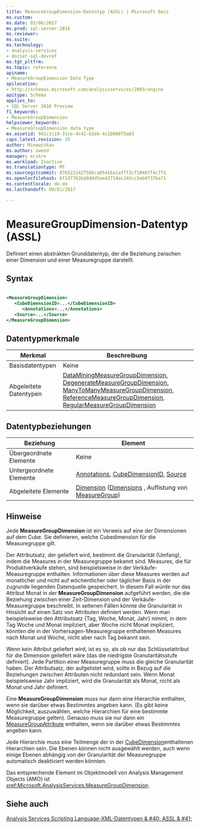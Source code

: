 ```yaml
---
title: MeasureGroupDimension-Datentyp (ASSL) | Microsoft Docs
ms.custom: 
ms.date: 03/06/2017
ms.prod: sql-server-2016
ms.reviewer: 
ms.suite: 
ms.technology:
- analysis-services
- docset-sql-devref
ms.tgt_pltfrm: 
ms.topic: reference
apiname:
- MeasureGroupDimension Data Type
apilocation:
- http://schemas.microsoft.com/analysisservices/2003/engine
apitype: Schema
applies_to:
- SQL Server 2016 Preview
f1_keywords:
- MeasureGroupDimension
helpviewer_keywords:
- MeasureGroupDimension data type
ms.assetid: 9d1c1c19-31ce-4c42-b2e6-4c1b08875a83
caps.latest.revision: 35
author: Minewiskan
ms.author: owend
manager: erikre
ms.workload: Inactive
ms.translationtype: MT
ms.sourcegitcommit: 876522142756bca05416a1afff3cf10467f4c7f1
ms.openlocfilehash: 6f2d7763bd8d4d5ee42714ac102cc5ebdf37ba71
ms.contentlocale: de-de
ms.lasthandoff: 09/01/2017

---
```

# <a name="measuregroupdimension-data-type-assl"></a>MeasureGroupDimension-Datentyp (ASSL)
  Definiert einen abstrakten Grunddatentyp, der die Beziehung zwischen einer Dimension und einer Measuregruppe darstellt.  
  
## <a name="syntax"></a>Syntax  
  
```xml  
  
<MeasureGroupDimension>  
   <CubeDimensionID>...</CubeDimensionID>  
      <Annotations>...</Annotations>  
   <Source>...</Source>  
</MeasureGroupDimension>  
```  
  
## <a name="data-type-characteristics"></a>Datentypmerkmale  
  
|Merkmal|Beschreibung|  
|--------------------|-----------------|  
|Basisdatentypen|Keine|  
|Abgeleitete Datentypen|[DataMiningMeasureGroupDimension](../../../analysis-services/scripting/data-type/dataminingmeasuregroupdimension-data-type-assl.md), [DegenerateMeasureGroupDimension](../../../analysis-services/scripting/data-type/degeneratemeasuregroupdimension-data-type-assl.md), [ManyToManyMeasureGroupDimension](../../../analysis-services/scripting/data-type/manytomanymeasuregroupdimension-data-type-assl.md), [ReferenceMeasureGroupDimension](../../../analysis-services/scripting/data-type/referencemeasuregroupdimension-data-type-assl.md), [RegularMeasureGroupDimension](../../../analysis-services/scripting/data-type/regularmeasuregroupdimension-data-type-assl.md)|  
  
## <a name="data-type-relationships"></a>Datentypbeziehungen  
  
|Beziehung|Element|  
|------------------|-------------|  
|Übergeordnete Elemente|Keine|  
|Untergeordnete Elemente|[Annotations](../../../analysis-services/scripting/collections/annotations-element-assl.md), [CubeDimensionID](../../../analysis-services/scripting/properties/cubedimensionid-element-assl.md), [Source](../../../analysis-services/scripting/properties/source-element-binding-assl.md)|  
|Abgeleitete Elemente|[Dimension](../../../analysis-services/scripting/objects/dimension-element-assl.md) ([Dimensions](../../../analysis-services/scripting/collections/dimensions-element-assl.md) , Auflistung von [MeasureGroup](../../../analysis-services/scripting/objects/measuregroup-element-assl.md))|  
  
## <a name="remarks"></a>Hinweise  
 Jede **MeasureGroupDimension** ist ein Verweis auf eine der Dimensionen auf dem Cube. Sie definieren, welche Cubedimension für die Measuregruppe gilt.  
  
 Der Attributsatz, der geliefert wird, bestimmt die Granularität (Umfang), indem die Measures in der Measuregruppe bekannt sind. Measures, die für Produktverkäufe stehen, sind beispielsweise in der Verkäufe-Measuregruppe enthalten. Informationen über diese Measures werden auf monatlicher und nicht auf wöchentlicher oder täglicher Basis in der zugrunde liegenden Datenquelle gespeichert. In diesem Fall würde nur das Attribut Monat in der **MeasureGroupDimension** aufgeführt werden, die die Beziehung zwischen einer Zeit-Dimension und der Verkäufe-Measuregruppe beschreibt. In seltenen Fällen könnte die Granularität in Hinsicht auf einen Satz von Attributen definiert werden. Wenn man beispielsweise den Attributsatz {Tag, Woche, Monat, Jahr} nimmt, in dem Tag Woche und Monat impliziert, aber Woche nicht Monat impliziert, könnten die in der Vorhersagen-Measuregruppe enthaltenen Measures nach Monat und Woche, nicht aber nach Tag bekannt sein.  
  
 Wenn kein Attribut geliefert wird, ist es so, als ob nur das Schlüsselattribut für die Dimension geliefert wäre (das die niedrigste Granularitätsstufe definiert). Jede Partition einer Measuregruppe muss die gleiche Granularität haben. Der Attributsatz, der aufgelistet wird, sollte in Bezug auf die Beziehungen zwischen Attributen nicht redundant sein. Wenn Monat beispielsweise Jahr impliziert, wird die Granularität als Monat, nicht als Monat  und Jahr definiert.  
  
 Eine **MeasureGroupDimension** muss nur dann eine Hierarchie enthalten, wenn sie darüber etwas Bestimmtes angeben kann. (Es gibt keine Möglichkeit, auszuwählen, welche Hierarchien für eine bestimmte Measuregruppe gelten). Genauso muss sie nur dann ein [MeasureGroupAttribute](../../../analysis-services/scripting/data-type/measuregroupattribute-data-type-assl.md) enthalten, wenn sie darüber etwas Bestimmtes angeben kann.  
  
 Jede Hierarchie muss eine Teilmenge der in der [CubeDimension](../../../analysis-services/scripting/data-type/cubedimension-data-type-assl.md)enthaltenen Hierarchien sein. Die Ebenen können nicht ausgewählt werden, auch wenn einige Ebenen abhängig von der Granularität der Measuregruppe automatisch deaktiviert werden könnten.  
  
 Das entsprechende Element im Objektmodell von Analysis Management Objects (AMO) ist <xref:Microsoft.AnalysisServices.MeasureGroupDimension>.  
  
## <a name="see-also"></a>Siehe auch  
 [Analysis Services Scripting Language-XML-Datentypen & #40; ASSL & #41;](../../../analysis-services/scripting/data-type/analysis-services-scripting-language-xml-data-types-assl.md)  
  
  

